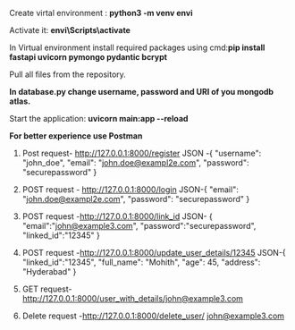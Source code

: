 Create virtal environment : **python3 -m venv envi**

Activate it: **envi\Scripts\activate**

In Virtual environment install required packages using cmd:**pip install fastapi uvicorn pymongo pydantic bcrypt**

Pull all files from the repository.

**In database.py change username, password and URI of you mongodb atlas.**

Start the application: **uvicorn main:app --reload**

**For better experience use Postman**

1.	Post request- http://127.0.0.1:8000/register
JSON -{
     "username": "john_doe",
    "email": "john.doe@exampl2e.com",
    "password": "securepassword"
}

2.	POST request - http://127.0.0.1:8000/login
JSON-{
    "email": "john.doe@exampl2e.com",
    "password": "securepassword"
}
3.	POST request -http://127.0.0.1:8000/link_id
JSON-
{
    "email":"john@example3.com",
    "password":"securepassword",
    "linked_id":"12345"
}

4.	POST request -http://127.0.0.1:8000/update_user_details/12345
JSON-{
    "linked_id":"12345",
    "full_name": "Mohith",
    "age": 45,
    "address": "Hyderabad"
}

5.	GET request-http://127.0.0.1:8000/user_with_details/john@example3.com
6.	Delete  request -http://127.0.0.1:8000/delete_user/ john@example3.com

